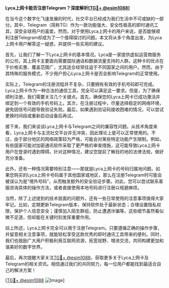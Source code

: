 **Lyca上网卡能否注册Telegram？深度解析[[TG💪+ @esim1088](https://t.me/s/esim1088)]**

在当今这个数字化飞速发展的时代，社交平台已经成为我们生活中不可或缺的一部分。其中，Telegram（简称TG）作为一款功能强大、安全性极高的即时通讯工具，深受全球用户的喜爱。然而，对于使用Lyca上网卡的用户来说，是否能够顺利注册Telegram却成为了一个值得探讨的问题。本文将从多个角度出发，为Lyca上网卡用户解答这一疑惑，并提供一些实用的建议。

首先，让我们了解一下Lyca上网卡的基本情况。Lyca是一家提供虚拟运营商服务的公司，其上网卡主要面向需要国际通话和数据流量支持的人群。这种卡的优点在于价格实惠、覆盖范围广，尤其适合经常往返于不同国家之间的用户。然而，由于其特殊的服务模式，不少用户担心Lyca上网卡是否会影响Telegram的正常使用。

实际上，Telegram的注册流程并不复杂，只要拥有有效的手机号码即可完成。Lyca上网卡作为一种合法的通信工具，完全可以满足这一要求。但是，为了确保顺利注册，我们需要关注几个关键点。首先，确保您的Lyca上网卡已成功激活并绑定到一个有效的手机号码上。其次，在注册过程中，尽量选择稳定的网络环境，避免因信号问题导致验证失败。最后，如果遇到验证码接收困难的情况，可以尝试更换时间段或重新启动设备后再试。

接下来，我们来谈谈Lyca上网卡与Telegram之间的兼容性问题。从技术角度来看，Lyca上网卡与主流社交平台并无冲突，因此理论上是可以正常使用的。不过，由于部分地区的网络政策较为严格，可能会对某些特定功能产生限制。例如，有些国家可能对加密通讯软件采取了更严格的审查措施，这可能导致Lyca上网卡用户在登录时遇到障碍。针对这种情况，建议您提前了解目的地的法律法规，做好充分准备。

此外，还有一种情况需要特别注意——那就是Lyca上网卡的号码归属地问题。如果您购买的Lyca上网卡号码属于其他国家或地区，那么在注册Telegram时可能会被误认为是“境外号码”，从而触发额外的安全验证步骤。对此，您可以尝试联系客服咨询具体的操作方法，或者直接使用本地号码进行注册以规避麻烦。

当然，除了上述提到的技术层面的问题外，还有一些日常使用的注意事项值得大家牢记。比如，定期更新Telegram版本，保持软件处于最新状态；合理设置隐私权限，保护个人信息安全；谨慎加入陌生群组，防止遭遇诈骗等。这些细节虽然看似微不足道，但却能在关键时刻发挥重要作用。

综上所述，Lyca上网卡完全可以用于注册Telegram。只要遵循正确的操作步骤，并留意相关注意事项，就能轻松享受这款优秀的即时通讯工具带来的便利。同时，我们也鼓励广大用户积极利用互联网资源，拓宽视野、增进交流，共同构建更加和谐美好的数字世界。

最后，再次提醒大家关注[TG💪+ @esim1088](https://t.me/s/esim1088)，获取更多关于Lyca上网卡及Telegram的相关资讯。相信通过我们的共同努力，每一位用户都能找到最适合自己的解决方案！

[[TG💪+ @esim1088](https://t.me/s/esim1088) ![Image](https://i.postimg.cc/4NQfJmqS/Snipaste-2025-05-13-00-14-12.png)]